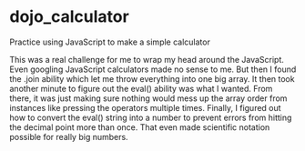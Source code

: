 # dojo_calculator
 Practice using JavaScript to make a simple calculator

This was a real challenge for me to wrap my head around the JavaScript. Even googling JavaScript calculators made no sense to me. But then I found the .join ability which let me throw everything into one big array. It then took another minute to figure out the eval() ability was what I wanted. 
From there, it was just making sure nothing would mess up the array order from instances like pressing the operators multiple times. Finally, I figured out how to convert the eval() string into a number to prevent errors from hitting the decimal point more than once. That even made scientific notation possible for really big numbers.